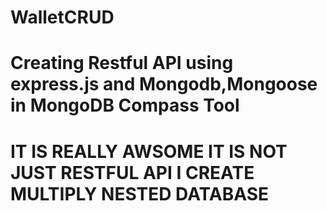 # WalletCRUD
# Creating Restful API using express.js and Mongodb,Mongoose in MongoDB Compass Tool
# IT IS REALLY AWSOME IT IS NOT JUST RESTFUL API I CREATE MULTIPLY NESTED DATABASE
